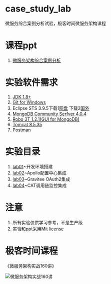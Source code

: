 # case_study_lab
微服务综合案例分析试验，极客时间微服务架构课程

# 课程ppt
1. [微服务架构综合案例分析](ppt/微服务架构综合案例分析.pdf)

# 实验软件需求
1. [JDK 1.8+](http://www.oracle.com/technetwork/java/javase/downloads/jdk8-downloads-2133151.html)
2. [Git for Windows](https://gitforwindows.org/)
3. Eclipse STS 3.9.5下载1[网盘](https://pan.baidu.com/s/1xqy4G_r9N24WODBBuGlIog) 下载2[国外](https://spring.io/tools)
4. [MongoDB Community Serfver 4.0.4](https://www.mongodb.com/download-center/community)
5. [Robo 3T 1.2.1(GUI for MongoDB)](https://download.robomongo.org/1.2.1/windows/robo3t-1.2.1-windows-x86_64-3e50a65.exe)
6. [Tomcat 8.5.35](http://mirrors.tuna.tsinghua.edu.cn/apache/tomcat/tomcat-8/v8.5.35/bin/apache-tomcat-8.5.35-windows-x64.zip)
6. [Postman](https://www.getpostman.com/)

# 实验目录
1. [lab01](lab01)~开发环境搭建
2. [lab02](lab02)~Apollo配置中心集成
3. [lab03](lab03)~Gravitee OAuth2集成
4. [lab04](lab04)~CAT调用链监控集成

# 注意
1. 所有实验仅供学习参考，不是生产级
2. 实验和ppt采用[Mit license](LICENSE)

# 极客时间课程

《微服务架构实战160讲》

![微服务架构实战160讲](https://github.com/spring2go/oauth2lab/blob/master/image/course_ad.jpg)